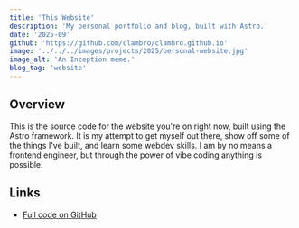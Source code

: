 ```yaml
---
title: 'This Website'
description: 'My personal portfolio and blog, built with Astro.'
date: '2025-09'
github: 'https://github.com/clambro/clambro.github.io'
image: '../../../images/projects/2025/personal-website.jpg'
image_alt: 'An Inception meme.'
blog_tag: 'website'
---
```


## Overview

This is the source code for the website you're on right now, built using the Astro framework. It is my attempt to get myself out there, show off some of the things I've built, and learn some webdev skills. I am by no means a frontend engineer, but through the power of vibe coding anything is possible.

## Links

- [Full code on GitHub](https://github.com/clambro/clambro.github.io)
